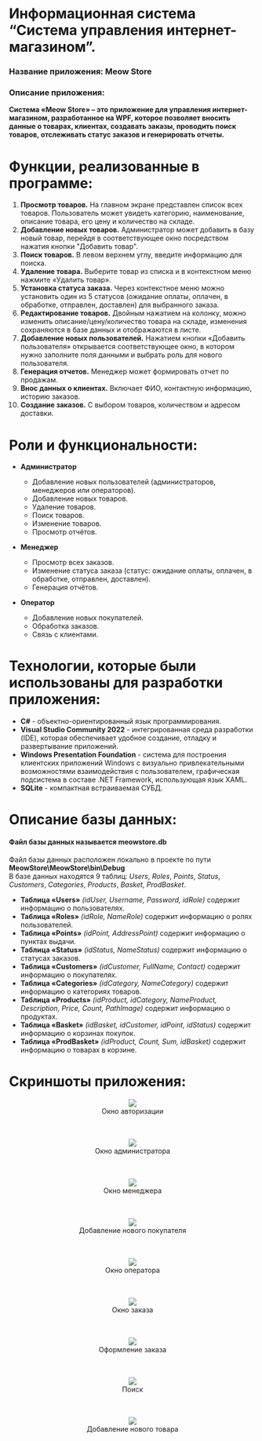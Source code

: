 # Информационная система “Система управления интернет-магазином”.
### Название приложения: Meow Store
### Описание приложения:
**Система «Meow Store» – это приложение для управления интернет-магазином, разработанное на WPF, которое позволяет вносить данные о товарах, клиентах, создавать заказы, проводить поиск товаров, отслеживать статус заказов и генерировать отчеты.**

# Функции, реализованные в программе:
1. **Просмотр товаров.** На главном экране представлен список всех товаров. Пользователь может увидеть категорию, наименование, описание товара, его цену и количество на складе.
2. **Добавление новых товаров.** Администратор может добавить в базу новый товар, перейдя в соответствующее окно посредством нажатия кнопки "Добавить товар".
3. **Поиск товаров.** В левом верхнем углу, введите информацию для поиска.
4. **Удаление товара.** Выберите товар из списка и в контекстном меню нажмите «Удалить товар».
5. **Установка статуса заказа.** Через контекстное меню можно установить один из 5 статусов (ожидание оплаты, оплачен, в обработке, отправлен, доставлен) для выбранного заказа.
6. **Редактирование товаров.** Двойным нажатием на колонку, можно изменить описание/цену/количество товара на складе, изменения сохраняются в базе данных и отображаются в листе.
7. **Добавление новых пользователей.** Нажатием кнопки «Добавить пользователя» открывается соответствующее окно, в котором нужно заполните поля данными и выбрать роль для нового пользователя.
8. **Генерация отчетов.** Менеджер может формировать отчет по продажам.
9. **Внос данных о клиентах.** Включает ФИО, контактную информацию, историю заказов.
10. **Создание заказов.** С выбором товаров, количеством и адресом доставки.

# Роли и функциональности:
- **Администратор**
  - Добавление новых пользователей (администраторов, менеджеров или операторов).
  - Добавление новых товаров.
  - Удаление товаров.
  - Поиск товаров.
  - Изменение товаров.
  - Просмотр отчётов.

- **Менеджер**
  - Просмотр всех заказов.
  - Изменение статуса заказа (статус: ожидание оплаты, оплачен, в обработке, отправлен, доставлен).
  - Генерация отчётов.

- **Оператор**
  - Добавление новых покупателей.
  - Обработка заказов.
  - Связь с клиентами.

# Технологии, которые были использованы для разработки приложения:
- **C#** - объектно-ориентированный язык программирования.
- **Visual Studio Community 2022** - интегрированная среда разработки (IDE), которая обеспечивает удобное создание, отладку и развертывание приложений.
- **Windows Presentation Foundation** - система для построения клиентских приложений Windows с визуально привлекательными возможностями взаимодействия с пользователем, графическая подсистема в составе .NET Framework, использующая язык XAML.
- **SQLite** - компактная встраиваемая СУБД.

# Описание базы данных:
#### Файл базы данных называется meowstore.db <br/>
Файл базы данных расположен локально в проекте по пути **MeowStore\MeowStore\bin\Debug** </br>
В базе данных находятся 9 таблиц: _Users_, _Roles_, _Points_, _Status_, _Customers_, _Categories_, _Products_, _Basket_, _ProdBasket_.

- **Таблица «Users»** _(idUser, Username, Password, idRole)_ содержит информацию о пользователях.
- **Таблица «Roles»** _(idRole, NameRole)_ содержит информацию о ролях пользователей.
- **Таблица «Points»** _(idPoint, AddressPoint)_ содержит информацию о пунктах выдачи.
- **Таблица «Status»** _(idStatus, NameStatus)_ содержит информацию о статусах заказов.
- **Таблица «Customers»** _(idCustomer, FullName, Contact)_ содержит информацию о покупателях.
- **Таблица «Categories»** _(idCategory, NameCategory)_ содержит информацию о категориях товаров.
- **Таблица «Products»** _(idProduct, idCategory, NameProduct, Description, Price, Count, PathImage)_ содержит информацию о продуктах.
- **Таблица «Basket»** _(idBasket, idCustomer, idPoint, idStatus)_ содержит информацию о корзинах покупок.
- **Таблица «ProdBasket»** _(idProduct, Count, Sum, idBasket)_ содержит информацию о товарах в корзине.

# Скриншоты приложения:

<p align="center">
  <img <img src="https://github.com/vanyaokblog/MeowStore/blob/main/Screenshots/MainWindow.png">
</br>Окно авторизации
</br> </br> </br>
</p>

<p align="center">
  <img <img src="https://github.com/vanyaokblog/MeowStore/blob/main/Screenshots/AdminWin.png">
</br>Окно администратора
</br> </br> </br>
</p>

<p align="center">
  <img <img src="https://github.com/vanyaokblog/MeowStore/blob/main/Screenshots/ManagerWin.png">
</br>Окно менеджера
</br> </br> </br>
</p>

<p align="center">
  <img <img src="https://github.com/vanyaokblog/MeowStore/blob/main/Screenshots/AddCustomerWin.png">
</br>Добавление нового покупателя
</br> </br> </br>
</p>

<p align="center">
  <img <img src="https://github.com/vanyaokblog/MeowStore/blob/main/Screenshots/OperatorWin.png">
</br>Окно оператора
</br> </br> </br>
</p>

<p align="center">
  <img <img src="https://github.com/vanyaokblog/CartridgeINK/blob/main/Screenshots/AddCartridgeWindow.png">
</br>Окно заказа
</br> </br> </br>
</p>

<p align="center">
  <img <img src="https://github.com/vanyaokblog/MeowStore/blob/main/Screenshots/OrderWin.png">
</br>Оформление заказа
</br> </br> </br>
</p>

<p align="center">
  <img <img src="https://github.com/vanyaokblog/MeowStore/blob/main/Screenshots/Search.png">
</br>Поиск
</br> </br> </br>
</p>

<p align="center">
  <img <img src="https://github.com/vanyaokblog/MeowStore/blob/main/Screenshots/AddProductsWin.png">
</br>Добавление нового товара
</br> </br> </br>
</p>

